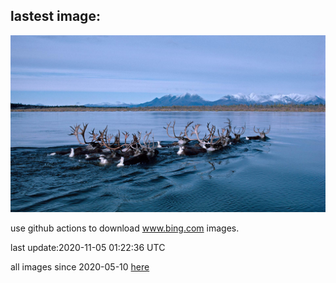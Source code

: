 ## lastest image:
![](images/KobukRiver.jpg)

use github actions to download www.bing.com images.

last update:2020-11-05 01:22:36 UTC

all images since 2020-05-10 [here](https://github.com/counter2015/bing-daily-images/tree/master/images) 
